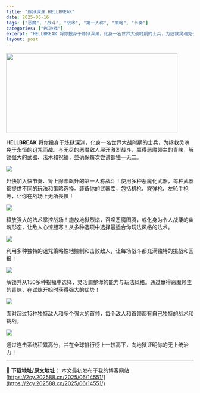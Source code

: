 ```yaml
---
title: "炼狱深渊 HELLBREAK"
date: 2025-06-16
tags: ["恶魔", "战斗", "战术", "第一人称", "策略", "节奏"]
categories: ["PC游戏"]
excerpt: "HELLBREAK 将你投身于炼狱深渊，化身一名世界大战时期的士兵，为拯救灵魂免于永恒的诅咒而战。与无尽的恶魔敌人展开激烈战斗，赢得恶魔领主的青睐，解锁强大的武器、法术和祝福，並确保每次尝试都独一无二。 赶快加入快节奏、肾上腺素飙升的第一人称战斗！使用多种恶魔化武器，每种武器都提供不同的玩法和策略选&hellip;"
layout: post
---
```


<img class="aligncenter size-full wp-image-14545" src="https://2cy.202588.cn/wp-content/uploads/2025/06/2025061612273763.webp" alt="" width="460" height="215" />
<p class="bb_paragraph"><strong>HELLBREAK</strong> 将你投身于炼狱深渊，化身一名世界大战时期的士兵，为拯救灵魂免于永恒的诅咒而战。与无尽的恶魔敌人展开激烈战斗，赢得恶魔领主的青睐，解锁强大的武器、法术和祝福，並确保每次尝试都独一无二。</p>

<div class="bb_wide_img_ctn"><img class="bb_img" src="https://shared.fastly.steamstatic.com/store_item_assets/steam/apps/3043760/extras/WeaponsVideo.gif?t=1749836694" /></div>
<p class="bb_paragraph">赶快加入快节奏、肾上腺素飙升的第一人称战斗！使用多种恶魔化武器，每种武器都提供不同的玩法和策略选择。装备你的武器库，包括机枪、霰弹枪、左轮手枪等，让你在战场上无所畏惧！</p>

<div class="bb_wide_img_ctn"><img class="bb_img" src="https://shared.fastly.steamstatic.com/store_item_assets/steam/apps/3043760/extras/AbilitiesVideo.gif?t=1749836694" /></div>
<p class="bb_paragraph">释放强大的法术掌控战场！施放地狱烈焰，召唤恶魔图腾，或化身为令人战栗的幽魂形态，让敌人心惊胆寒！从多种选项中选择最适合你玩法风格的法术。</p>

<div class="bb_wide_img_ctn"><img class="bb_img" src="https://shared.fastly.steamstatic.com/store_item_assets/steam/apps/3043760/extras/StatusVideo.gif?t=1749836694" /></div>
<p class="bb_paragraph">利用多种独特的诅咒策略性地控制和击败敌人，让每场战斗都充满独特的挑战和回报！</p>

<div class="bb_wide_img_ctn"><img class="bb_img" src="https://shared.fastly.steamstatic.com/store_item_assets/steam/apps/3043760/extras/BlessingsVideo.gif?t=1749836694" /></div>
<p class="bb_paragraph">解锁并从150多种祝福中选择，灵活调整你的能力与玩法风格。通过赢得恶魔领主的青睐，在试炼开始时获得强大的优势！</p>

<div class="bb_wide_img_ctn"><img class="bb_img" src="https://shared.fastly.steamstatic.com/store_item_assets/steam/apps/3043760/extras/EnemiesVideo.gif?t=1749836694" /></div>
<p class="bb_paragraph">面对超过15种独特敌人和多个强大的首领，每个敌人和首领都有自己独特的战术和挑战。</p>

<div class="bb_wide_img_ctn"><img class="bb_img" src="https://shared.fastly.steamstatic.com/store_item_assets/steam/apps/3043760/extras/ScoreVideo.gif?t=1749836694" /></div>
<p class="bb_paragraph">通过连击系统积累高分，并在全球排行榜上一较高下，向地狱证明你的无上统治力！</p>

---
📖 **下载地址/原文地址：** 本文最初发布于我的博客网站：[https://2cy.202588.cn/2025/06/14551/](https://2cy.202588.cn/2025/06/14551/)
